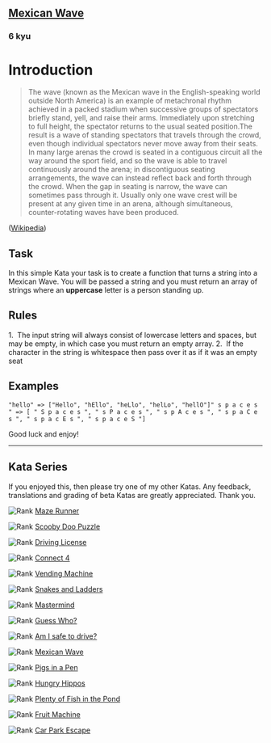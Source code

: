 <h2><a href=https://www.codewars.com/kata/58f5c63f1e26ecda7e000029/train/javascript target="_blank">Mexican Wave</a></h2><h3>6 kyu</h3><h1 id="introduction">Introduction</h1><blockquote><p>The wave (known as the Mexican wave in the English-speaking world outside North America) is an example of metachronal rhythm achieved in a packed stadium when successive groups of spectators briefly stand, yell, and raise their arms. Immediately upon stretching to full height, the spectator returns to the usual seated position.The result is a wave of standing spectators that travels through the crowd, even though individual spectators never move away from their seats. In many large arenas the crowd is seated in a contiguous circuit all the way around the sport field, and so the wave is able to travel continuously around the arena; in discontiguous seating arrangements, the wave can instead reflect back and forth through the crowd. When the gap in seating is narrow, the wave can sometimes pass through it. Usually only one wave crest will be present at any given time in an arena, although simultaneous, counter-rotating waves have been produced.</p></blockquote><p>(<a href="https://en.wikipedia.org/wiki/Wave_(audience)" data-turbolinks="false" target="_blank">Wikipedia</a>)</p><h2 id="task">Task</h2><p>In this simple Kata your task is to create a function that turns a string into a Mexican Wave. You will be passed a string and you must return an array of strings where an <strong>uppercase</strong> letter is a person standing up.</p><h2 id="rules">Rules</h2><p> 1.&nbsp; The input string will always consist of lowercase letters and spaces, but may be empty, in which case you must return an empty array. 2.&nbsp; If the character in the string is whitespace then pass over it as if it was an empty seat</p><h2 id="examples">Examples</h2><pre><code class="language-lua"><span class="cm-string">"hello"</span> =&gt; [<span class="cm-string">"Hello"</span>, <span class="cm-string">"hEllo"</span>, <span class="cm-string">"heLlo"</span>, <span class="cm-string">"helLo"</span>, <span class="cm-string">"hellO"</span>]<span class="cm-string">" s p a c e s "</span> =&gt; [ <span class="cm-string">" S p a c e s "</span>, <span class="cm-string">" s P a c e s "</span>, <span class="cm-string">" s p A c e s "</span>, <span class="cm-string">" s p a C e s "</span>, <span class="cm-string">" s p a c E s "</span>, <span class="cm-string">" s p a c e S "</span>]</code></pre><p>Good luck and enjoy!</p><hr><h2 id="kata-series">Kata Series</h2><p>If you enjoyed this, then please try one of my other Katas. Any feedback, translations and grading of beta Katas are greatly appreciated. Thank you.</p><p><span style="display: flex !important;"><img alt="Rank" src="https://raw.githubusercontent.com/adrianeyre/codewars/master/Ruby/Authored/6KYU.png" style="margin:0px;">&nbsp;<a href="https://www.codewars.com/kata/58663693b359c4a6560001d6" data-turbolinks="false" target="_blank">Maze Runner</a></span></p><p><span style="display: flex !important;"><img alt="Rank" src="https://raw.githubusercontent.com/adrianeyre/codewars/master/Ruby/Authored/6KYU.png" style="margin:0px;">&nbsp;<a href="https://www.codewars.com/kata/58693bbfd7da144164000d05" data-turbolinks="false" target="_blank">Scooby Doo Puzzle</a></span></p><p><span style="display: flex !important;"><img alt="Rank" src="https://raw.githubusercontent.com/adrianeyre/codewars/master/Ruby/Authored/7KYU.png" style="margin:0px;">&nbsp;<a href="https://www.codewars.com/kata/586a1af1c66d18ad81000134" data-turbolinks="false" target="_blank">Driving License</a></span></p><p><span style="display: flex !important;"><img alt="Rank" src="https://raw.githubusercontent.com/adrianeyre/codewars/master/Ruby/Authored/6KYU.png" style="margin:0px;">&nbsp;<a href="https://www.codewars.com/kata/586c0909c1923fdb89002031" data-turbolinks="false" target="_blank">Connect 4</a></span></p><p><span style="display: flex !important;"><img alt="Rank" src="https://raw.githubusercontent.com/adrianeyre/codewars/master/Ruby/Authored/6KYU.png" style="margin:0px;">&nbsp;<a href="https://www.codewars.com/kata/586e6d4cb98de09e3800014f" data-turbolinks="false" target="_blank">Vending Machine</a></span></p><p><span style="display: flex !important;"><img alt="Rank" src="https://raw.githubusercontent.com/adrianeyre/codewars/master/Ruby/Authored/6KYU.png" style="margin:0px;">&nbsp;<a href="https://www.codewars.com/kata/587136ba2eefcb92a9000027" data-turbolinks="false" target="_blank">Snakes and Ladders</a></span></p><p><span style="display: flex !important;"><img alt="Rank" src="https://raw.githubusercontent.com/adrianeyre/codewars/master/Ruby/Authored/6KYU.png" style="margin:0px;">&nbsp;<a href="https://www.codewars.com/kata/58a848258a6909dd35000003" data-turbolinks="false" target="_blank">Mastermind</a></span></p><p><span style="display: flex !important;"><img alt="Rank" src="https://raw.githubusercontent.com/adrianeyre/codewars/master/Ruby/Authored/6KYU.png" style="margin:0px;">&nbsp;<a href="https://www.codewars.com/kata/58b2c5de4cf8b90723000051" data-turbolinks="false" target="_blank">Guess Who?</a></span></p><p><span style="display: flex !important;"><img alt="Rank" src="https://raw.githubusercontent.com/adrianeyre/codewars/master/Ruby/Authored/6KYU.png" style="margin:0px;">&nbsp;<a href="https://www.codewars.com/kata/58ce88427e6c3f41c2000087" data-turbolinks="false" target="_blank">Am I safe to drive?</a></span></p><p><span style="display: flex !important;"><img alt="Rank" src="https://raw.githubusercontent.com/adrianeyre/codewars/master/Ruby/Authored/6KYU.png" style="margin:0px;">&nbsp;<a href="https://www.codewars.com/kata/58f5c63f1e26ecda7e000029" data-turbolinks="false" target="_blank">Mexican Wave</a></span></p><p><span style="display: flex !important;"><img alt="Rank" src="https://raw.githubusercontent.com/adrianeyre/codewars/master/Ruby/Authored/6KYU.png" style="margin:0px;">&nbsp;<a href="https://www.codewars.com/kata/58fdcc51b4f81a0b1e00003e" data-turbolinks="false" target="_blank">Pigs in a Pen</a></span></p><p><span style="display: flex !important;"><img alt="Rank" src="https://raw.githubusercontent.com/adrianeyre/codewars/master/Ruby/Authored/6KYU.png" style="margin:0px;">&nbsp;<a href="https://www.codewars.com/kata/590300eb378a9282ba000095" data-turbolinks="false" target="_blank">Hungry Hippos</a></span></p><p><span style="display: flex !important;"><img alt="Rank" src="https://raw.githubusercontent.com/adrianeyre/codewars/master/Ruby/Authored/6KYU.png" style="margin:0px;">&nbsp;<a href="https://www.codewars.com/kata/5904be220881cb68be00007d" data-turbolinks="false" target="_blank">Plenty of Fish in the Pond</a></span></p><p><span style="display: flex !important;"><img alt="Rank" src="https://raw.githubusercontent.com/adrianeyre/codewars/master/Ruby/Authored/6KYU.png" style="margin:0px;">&nbsp;<a href="https://www.codewars.com/kata/590adadea658017d90000039" data-turbolinks="false" target="_blank">Fruit Machine</a></span></p><p><span style="display: flex !important;"><img alt="Rank" src="https://raw.githubusercontent.com/adrianeyre/codewars/master/Ruby/Authored/6KYU.png" style="margin:0px;">&nbsp;<a href="https://www.codewars.com/kata/591eab1d192fe0435e000014" data-turbolinks="false" target="_blank">Car Park Escape</a></span></p>
